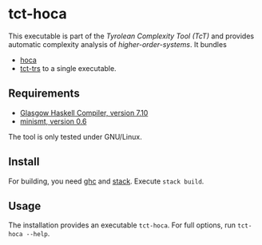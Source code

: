 tct-hoca
========
This executable is part of the _Tyrolean Complexity Tool (TcT)_ and provides
automatic complexity analysis of _higher-order-systems_. It bundles
  * [hoca](https://github.com/ComputationWithBoundedResources/hoca)
  * [tct-trs](https://github.com/ComputationWithBoundedResources/hoca)
to a single executable.

Requirements
------------
  * [Glasgow Haskell Compiler, version 7.10](http://www.haskell.org/ghc/) 
  * [minismt, version 0.6](http://cl-informatik.uibk.ac.at/software/minismt/)

The tool is only tested under GNU/Linux.

Install
-------
For building, you need [ghc](http://www.haskell.org/ghc/) and
[stack](https://github.com/commercialhaskell/stack). Execute `stack build`.

Usage
-----
The installation provides an executable `tct-hoca`. For full options, run
`tct-hoca --help`.

